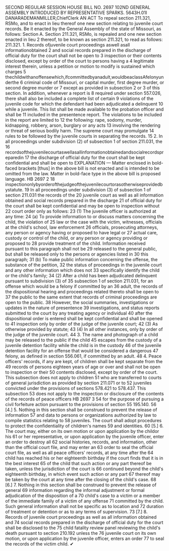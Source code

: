 SECOND REGULAR SESSION
HOUSE BILL NO. 2697
102ND GENERAL ASSEMBLY
INTRODUCED BY REPRESENTATIVE SPARKS.
5643H.01I DANARADEMANMILLER,ChiefClerk
AN ACT
To repeal section 211.321, RSMo, and to enact in lieu thereof one new section relating to
juvenile court records.
Be it enacted by the General Assembly of the state of Missouri, as follows:
Section A. Section 211.321, RSMo, is repealed and one new section enacted in lieu
2 thereof, to be known as section 211.321, to read as follows:
211.321. 1. Records ofjuvenile court proceedings aswell asall informationobtained
2 and social records prepared in the discharge of official duty for the court shall not be open to
3 inspection or their contents disclosed, except by order of the court to persons having a
4 legitimate interest therein, unless a petition or motion to modify is sustained which charges
5 thechildwithanoffensewhich,ifcommittedbyanadult,wouldbeaclassAfelonyunderthe
6 criminal code of Missouri, or capital murder, first degree murder, or second degree murder or
7 except as provided in subsection 2 or 3 of this section. In addition, whenever a report is
8 required under section 557.026, there shall also be included a complete list of certain
9 violations of the juvenile code for which the defendant had been adjudicated a delinquent
10 while a juvenile. This list shall be made available to the probation officer and shall be
11 included in the presentence report. The violations to be included in the report are limited to
12 the following: rape, sodomy, murder, kidnapping, robbery, arson, burglary or any acts
13 involving the rendering or threat of serious bodily harm. The supreme court may promulgate
14 rules to be followed by the juvenile courts in separating the records.
15 2. In all proceedings under subdivision (2) of subsection 1 of section 211.031, the
16 recordsofthejuvenilecourtaswellasallinformationobtainedandsocialrecordspreparedin
17 the discharge of official duty for the court shall be kept confidential and shall be open to
EXPLANATION — Matter enclosed in bold-faced brackets [thus] in the above bill is not enacted and is
intended to be omitted from the law. Matter in bold-face type in the above bill is proposed language.
HB 2697 2
18 inspectiononlybyorderofthejudgeofthejuvenilecourtorasotherwiseprovidedbystatute.
19 In all proceedings under subdivision (3) of subsection 1 of section 211.031 the records of the
20 juvenile court as well as all information obtained and social records prepared in the discharge
21 of official duty for the court shall be kept confidential and may be open to inspection without
22 court order only as follows:
23 (1) The juvenile officer is authorized at any time:
24 (a) To provide information to or discuss matters concerning the child, the violation of
25 law or the case with the victim, witnesses, officials at the child's school, law enforcement
26 officials, prosecuting attorneys, any person or agency having or proposed to have legal or
27 actual care, custody or control of the child, or any person or agency providing or proposed to
28 provide treatment of the child. Information received pursuant to this paragraph shall not be
29 released to the general public, but shall be released only to the persons or agencies listed in
30 this paragraph;
31 (b) To make public information concerning the offense, the substance of the petition,
32 the status of proceedings in the juvenile court and any other information which does not
33 specifically identify the child or the child's family;
34 (2) After a child has been adjudicated delinquent pursuant to subdivision (3) of
35 subsection 1 of section 211.031, for an offense which would be a felony if committed by an
36 adult, the records of the dispositional hearing and proceedings related thereto shall be open to
37 the public to the same extent that records of criminal proceedings are open to the public.
38 However, the social summaries, investigations or updates in the nature of presentence
39 investigations, and status reports submitted to the court by any treating agency or individual
40 after the dispositional order is entered shall be kept confidential and shall be opened to
41 inspection only by order of the judge of the juvenile court;
42 (3) As otherwise provided by statute;
43 (4) In all other instances, only by order of the judge of the juvenile court.
44 3. The name and photograph of a child may be released to the public if the child
45 escapes from the custody of a juvenile detention facility while the child is in the custody
46 of the juvenile detention facility for an offense that would be considered a dangerous
47 felony, as defined in section 556.061, if committed by an adult.
48 4. Peace officers' records, if any are kept, of children shall be kept separate from the
49 records of persons eighteen years of age or over and shall not be open to inspection or their
50 contents disclosed, except by order of the court. This subsection does not apply to children
51 who are transferred to courts of general jurisdiction as provided by section 211.071 or to
52 juveniles convicted under the provisions of sections 578.421 to 578.437. This subsection
53 does not apply to the inspection or disclosure of the contents of the records of peace officers
HB 2697 3
54 for the purpose of pursuing a civil forfeiture action pursuant to the provisions of section
55 195.140.
56 [4.] 5. Nothing in this section shall be construed to prevent the release of information
57 and data to persons or organizations authorized by law to compile statistics relating to
58 juveniles. The court shall adopt procedures to protect the confidentiality of children's names
59 and identities.
60 [5.] 6. The court may, either on its own motion or upon application by the childor his
61 or her representative, or upon application by the juvenile officer, enter an order to destroy all
62 social histories, records, and information, other than the official court file, and may enter an
63 order to seal the official court file, as well as all peace officers' records, at any time after the
64 child has reached his or her eighteenth birthday if the court finds that it is in the best interest
65 of the child that such action or any part thereof be taken, unless the jurisdiction of the court is
66 continued beyond the child's eighteenth birthday, in which event such action or any part
67 thereof may be taken by the court at any time after the closing of the child's case.
68 [6.] 7. Nothing in this section shall be construed to prevent the release of general
69 information regarding the informal adjustment or formal adjudication of the disposition of a
70 child's case to a victim or a member of the immediate family of a victim of any offense
71 committed by the child. Such general information shall not be specific as to location and
72 duration of treatment or detention or as to any terms of supervision.
73 [7.] 8. Records of juvenile court proceedings as well as all information obtained and
74 social records prepared in the discharge of official duty for the court shall be disclosed to the
75 child fatality review panel reviewing the child's death pursuant to section 210.192 unless the
76 juvenile court on its own motion, or upon application by the juvenile officer, enters an order
77 to seal the records of the victim child.
✔